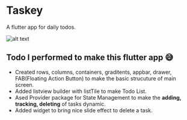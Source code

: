 # Taskey
A flutter app for daily todos. 

![alt text](https://github.com/ralphcoder/Parallel-Inertia/blob/master/readme%20assets/Mockup_02_marble_PSD_compressed.jpg
)

## Todo I performed to make this flutter app 😅
- Created rows, columns, containers, graditents, appbar, drawer, FAB(Floating Action Button) to make the basic strucuture of main screen.
- Added listview builder with listTile to make Todo List.
- Ased Provider package for State Management to make the **adding, tracking, deleting** of tasks dynamic.
- Added widget to bring nice slide effect to delete a task.

